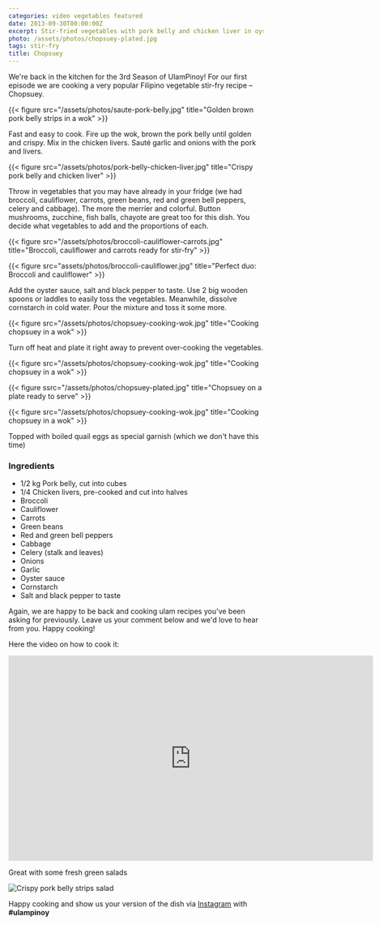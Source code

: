 ```yaml
---
categories: video vegetables featured
date: 2013-09-30T00:00:00Z
excerpt: Stir-fried vegetables with pork belly and chicken liver in oyster sauce
photo: /assets/photos/chopsuey-plated.jpg
tags: stir-fry
title: Chopsuey
---
```


We're back in the kitchen for the 3rd Season of UlamPinoy! For our first episode we are cooking a very popular Filipino vegetable stir-fry recipe – Chopsuey.

{{< figure src="/assets/photos/saute-pork-belly.jpg" title="Golden brown pork belly strips in a wok" >}}

Fast and easy to cook. Fire up the wok, brown the pork belly until golden and crispy. Mix in the chicken livers. Sauté garlic and onions with the pork and livers.

{{< figure src="/assets/photos/pork-belly-chicken-liver.jpg" title="Crispy pork belly and chicken liver" >}}

Throw in vegetables that you may have already in your fridge (we had broccoli, cauliflower, carrots, green beans, red and green bell peppers, celery and cabbage). The more the merrier and colorful. Button mushrooms, zucchine, fish balls, chayote are great too for this dish. You decide what vegetables to add and the proportions of each.

{{< figure src="/assets/photos/broccoli-cauliflower-carrots.jpg" title="Broccoli, cauliflower and carrots ready for stir-fry" >}}

{{< figure src="assets/photos/broccoli-cauliflower.jpg" title="Perfect duo: Broccoli and cauliflower" >}}

Add the oyster sauce, salt and black pepper to taste. Use 2 big wooden spoons or laddles to easily toss the vegetables. Meanwhile, dissolve cornstarch in cold water. Pour the mixture and toss it some more.

{{< figure src="/assets/photos/chopsuey-cooking-wok.jpg" title="Cooking chopsuey in a wok" >}}

Turn off heat and plate it right away to prevent over-cooking the vegetables.

{{< figure src="/assets/photos/chopsuey-cooking-wok.jpg" title="Cooking chopsuey in a wok" >}}

{{< figure ssrc="/assets/photos/chopsuey-plated.jpg" title="Chopsuey on a plate ready to serve" >}}

{{< figure src="/assets/photos/chopsuey-cooking-wok.jpg" title="Cooking chopsuey in a wok" >}}

Topped with boiled quail eggs as special garnish (which we don't have this time)

### Ingredients
* 1/2 kg Pork belly, cut into cubes
* 1/4 Chicken livers, pre-cooked and cut into halves
* Broccoli
* Cauliflower
* Carrots
* Green beans
* Red and green bell peppers
* Cabbage
* Celery (stalk and leaves)
* Onions
* Garlic
* Oyster sauce
* Cornstarch
* Salt and black pepper to taste

Again, we are happy to be back and cooking ulam recipes you've been asking for previously. Leave us your comment below and we'd love to hear from you. Happy cooking!

Here the video on how to cook it:

<div class="video-holder">
<iframe width="720" height="405" src="https://www.youtube.com/embed/vtYoKYwEInQ?rel=0&amp;controls=0&amp;showinfo=0" frameborder="0" allowfullscreen></iframe>
</div>

Great with some fresh green salads

![Crispy pork belly strips salad](/assets/photos/crispy-pork-belly-salad.jpg)

Happy cooking and show us your version of the dish via [Instagram](https://instagram.com/ulampinoy/) with **#ulampinoy**

